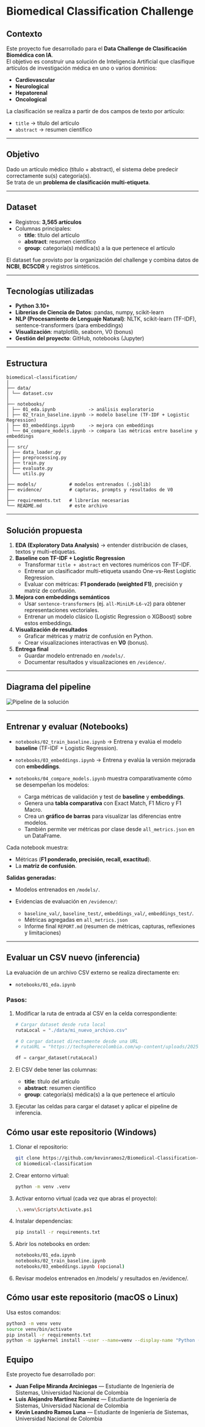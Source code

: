 # Biomedical Classification Challenge

## Contexto

Este proyecto fue desarrollado para el **Data Challenge de Clasificación Biomédica con IA**.  
El objetivo es construir una solución de Inteligencia Artificial que clasifique artículos de investigación médica en uno o varios dominios:

- **Cardiovascular**
- **Neurological**
- **Hepatorenal**
- **Oncological**

La clasificación se realiza a partir de dos campos de texto por artículo:

- `title` → título del artículo
- `abstract` → resumen científico

---

## Objetivo

Dado un artículo médico (título + abstract), el sistema debe predecir correctamente su(s) categoría(s).  
Se trata de un **problema de clasificación multi-etiqueta**.

---

## Dataset

- Registros: **3,565 artículos**
- Columnas principales:
  - **title**: título del artículo
  - **abstract**: resumen científico
  - **group**: categoría(s) médica(s) a la que pertenece el artículo

El dataset fue provisto por la organización del challenge y combina datos de **NCBI**, **BC5CDR** y registros sintéticos.

---

## Tecnologías utilizadas

- **Python 3.10+**
- **Librerías de Ciencia de Datos**: pandas, numpy, scikit-learn
- **NLP (Procesamiento de Lenguaje Natural)**: NLTK, scikit-learn (TF-IDF), sentence-transformers (para embeddings)
- **Visualización**: matplotlib, seaborn, V0 (bonus)
- **Gestión del proyecto**: GitHub, notebooks (Jupyter)

---

## Estructura

```plaintext
biomedical-classification/
│
├── data/
│ └── dataset.csv
│
├── notebooks/
│ ├── 01_eda.ipynb            -> análisis exploratorio
│ ├── 02_train_baseline.ipynb -> modelo baseline (TF-IDF + Logistic Regression)
│ ├── 03_embeddings.ipynb     -> mejora con embeddings
│ └── 04_compare_models.ipynb -> compara las métricas entre baseline y embeddings
│
├── src/
│ ├── data_loader.py
│ ├── preprocessing.py
│ ├── train.py
│ ├── evaluate.py
│ └── utils.py
│
├── models/            # modelos entrenados (.joblib)
├── evidence/          # capturas, prompts y resultados de V0
│
├── requirements.txt   # librerías necesarias
└── README.md          # este archivo
```

---

## Solución propuesta

1. **EDA (Exploratory Data Analysis)** → entender distribución de clases, textos y multi-etiquetas.
2. **Baseline con TF-IDF + Logistic Regression**
   - Transformar `title + abstract` en vectores numéricos con TF-IDF.
   - Entrenar un clasificador multi-etiqueta usando One-vs-Rest Logistic Regression.
   - Evaluar con métricas: **F1 ponderado (weighted F1)**, precisión y matriz de confusión.
3. **Mejora con embeddings semánticos**
   - Usar `sentence-transformers` (ej. `all-MiniLM-L6-v2`) para obtener representaciones vectoriales.
   - Entrenar un modelo clásico (Logistic Regression o XGBoost) sobre estos embeddings.
4. **Visualización de resultados**
   - Graficar métricas y matriz de confusión en Python.
   - Crear visualizaciones interactivas en **V0** (bonus).
5. **Entrega final**
   - Guardar modelo entrenado en `/models/`.
   - Documentar resultados y visualizaciones en `/evidence/`.

---

## Diagrama del pipeline
![Pipeline de la solución](data/diagramaPipeline.png)


---

## Entrenar y evaluar (Notebooks)

- `notebooks/02_train_baseline.ipynb` → Entrena y evalúa el modelo **baseline** (TF-IDF + Logistic Regression).
  
- `notebooks/03_embeddings.ipynb` → Entrena y evalúa la versión mejorada con **embeddings**.
  
- `notebooks/04_compare_models.ipynb` muestra comparativamente cómo se desempeñan los modelos:

  - Carga métricas de validación y test de **baseline** y **embeddings**.
  - Genera una **tabla comparativa** con Exact Match, F1 Micro y F1 Macro.
  - Crea un **gráfico de barras** para visualizar las diferencias entre modelos.
  - También permite ver métricas por clase desde `all_metrics.json` en un DataFrame.


Cada notebook muestra:  
- Métricas (**F1 ponderado, precisión, recall, exactitud**).  
- La **matriz de confusión**.  

**Salidas generadas:**  
- Modelos entrenados en `/models/`.  
- Evidencias de evaluación en `/evidence/`:
  
   - `baseline_val/`, `baseline_test/`, `embeddings_val/`, `embeddings_test/`.
   - Métricas agregadas en `all_metrics.json`
   - Informe final `REPORT.md` (resumen de métricas, capturas, reflexiones y limitaciones)

---

## Evaluar un CSV nuevo (inferencia)

La evaluación de un archivo CSV externo se realiza directamente en:  

- `notebooks/01_eda.ipynb`  

### Pasos:

1. Modificar la ruta de entrada al CSV en la celda correspondiente:  
   ```python
   # Cargar dataset desde ruta local
   rutaLocal = "./data/mi_nuevo_archivo.csv"

   # O cargar dataset directamente desde una URL
   # rutaURL = "https://techspherecolombia.com/wp-content/uploads/2025/08/challenge_data-18-ago.csv"

   df = cargar_dataset(rutaLocal)
    ```
2. El CSV debe tener las columnas:
   
    - **title**: título del artículo
    - **abstract**: resumen científico
    - **group**: categoría(s) médica(s) a la que pertenece el artículo

3. Ejecutar las celdas para cargar el dataset y aplicar el pipeline de inferencia.

## Cómo usar este repositorio (Windows)

1. Clonar el repositorio:
   ```bash
   git clone https://github.com/kevinramos2/Biomedical-Classification-Challenge.git
   cd biomedical-classification
   ```
2. Crear entorno virtual:
   ```bash
   python -m venv .venv
   ```
3. Activar entorno virtual (cada vez que abras el proyecto):
   ```bash
   .\.venv\Scripts\Activate.ps1
   ```
4. Instalar dependencias:
   ```bash
   pip install -r requirements.txt
   ```
5. Abrir los notebooks en orden:
   ```bash
   notebooks/01_eda.ipynb
   notebooks/02_train_baseline.ipynb
   notebooks/03_embeddings.ipynb (opcional)
   ```
6. Revisar modelos entrenados en /models/ y resultados en /evidence/.

## Cómo usar este repositorio (macOS o Linux)

Usa estos comandos:

```bash
python3 -m venv venv
source venv/bin/activate
pip install -r requirements.txt
python -m ipykernel install --user --name=venv --display-name "Python (venv)"
```

## Equipo

Este proyecto fue desarrollado por:

- **Juan Felipe Miranda Arciniegas** — Estudiante de Ingeniería de Sistemas, Universidad Nacional de Colombia
- **Luis Alejandro Martínez Ramírez** — Estudiante de Ingeniería de Sistemas, Universidad Nacional de Colombia
- **Kevin Leandro Ramos Luna** — Estudiante de Ingeniería de Sistemas, Universidad Nacional de Colombia
